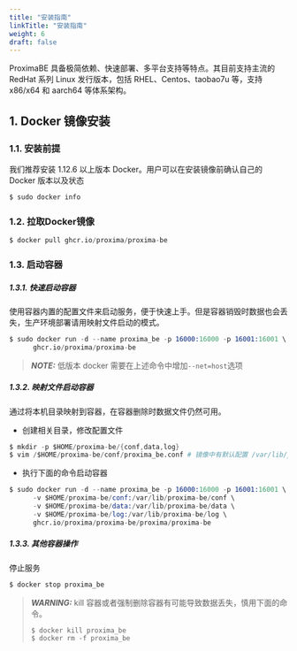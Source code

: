 ```yaml
---
title: "安装指南"
linkTitle: "安装指南"
weight: 6
draft: false
---
```



ProximaBE 具备极简依赖、快速部署、多平台支持等特点。其目前支持主流的 RedHat 系列 Linux 发行版本，包括 RHEL、Centos、taobao7u 等，支持 x86/x64 和 aarch64 等体系架构。



## 1. Docker 镜像安装

### 1.1. 安装前提

我们推荐安装 1.12.6 以上版本 Docker。用户可以在安装镜像前确认自己的 Docker 版本以及状态

```s
$ sudo docker info
```



### 1.2. 拉取Docker镜像

```s
$ docker pull ghcr.io/proxima/proxima-be
```


### 1.3. 启动容器

##### 1.3.1. 快速启动容器
使用容器内置的配置文件来启动服务，便于快速上手。但是容器销毁时数据也会丢失，生产环境部署请用映射文件启动的模式。

```s
$ sudo docker run -d --name proxima_be -p 16000:16000 -p 16001:16001 \
      ghcr.io/proxima/proxima-be
```

> **_NOTE:_**  低版本 docker 需要在上述命令中增加`--net=host`选项


##### 1.3.2. 映射文件启动容器
通过将本机目录映射到容器，在容器删除时数据文件仍然可用。

- 创建相关目录，修改配置文件

```s
$ mkdir -p $HOME/proxima-be/{conf,data,log}
$ vim /$HOME/proxima-be/conf/proxima_be.conf # 镜像中有默认配置 /var/lib/proxima-be/conf/proxima_be.conf
```

- 执行下面的命令启动容器
```s
$ sudo docker run -d --name proxima_be -p 16000:16000 -p 16001:16001 \
      -v $HOME/proxima-be/conf:/var/lib/proxima-be/conf \
      -v $HOME/proxima-be/data:/var/lib/proxima-be/data \
      -v $HOME/proxima-be/log:/var/lib/proxima-be/log \
      ghcr.io/proxima/proxima-be/proxima/proxima-be
```

##### 1.3.3. 其他容器操作
停止服务

```s
$ docker stop proxima_be
```

> **_WARNING:_**  kill 容器或者强制删除容器有可能导致数据丢失，慎用下面的命令。
> ```s
> $ docker kill proxima_be
> $ docker rm -f proxima_be
> ```

